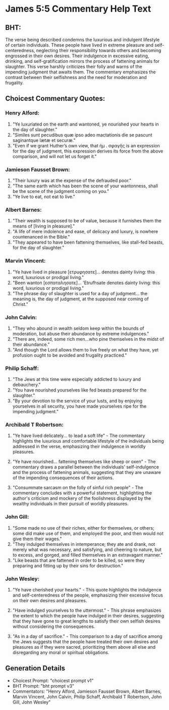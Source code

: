 # James 5:5 Commentary Help Text

## BHT:
The verse being described condemns the luxurious and indulgent lifestyle of certain individuals. These people have lived in extreme pleasure and self-centeredness, neglecting their responsibility towards others and becoming engrossed in their own desires. Their indulgence in excessive eating, drinking, and self-gratification mirrors the process of fattening animals for slaughter. This verse harshly criticizes their folly and warns of the impending judgment that awaits them. The commentary emphasizes the contrast between their selfishness and the need for moderation and frugality.

## Choicest Commentary Quotes:
### Henry Alford:
1. "Ye luxuriated on the earth and wantoned, ye nourished your hearts in the day of slaughter." 
2. "Similes sunt pecudibus quæ ipso adeo mactationis die se pascunt saginantque lætæ et securæ." 
3. "Even if we grant Huther’s own view, that ἡμ . σφαγῆς is an expression for the day of judgment, this expression derives its force from the above comparison, and will not let us forget it."

### Jamieson Fausset Brown:
1. "Their luxury was at the expense of the defrauded poor."
2. "The same earth which has been the scene of your wantonness, shall be the scene of the judgment coming on you."
3. "Ye live to eat, not eat to live."

### Albert Barnes:
1. "Their wealth is supposed to be of value, because it furnishes them the means of [living in pleasure]."
2. "A life of mere indolence and ease, of delicacy and luxury, is nowhere countenanced in the Bible."
3. "They appeared to have been fattening themselves, like stall-fed beasts, for the day of slaughter."

### Marvin Vincent:
1. "Ye have lived in pleasure [ετρυφησατε]... denotes dainty living: this word, luxurious or prodigal living." 
2. "Been wanton [εσπαταλησατε]... 'Etrufhsate denotes dainty living: this word, luxurious or prodigal living."
3. "The phrase day of slaughter is used for a day of judgment... the meaning is, the day of judgment, at the supposed near coming of Christ."

### John Calvin:
1. "They who abound in wealth seldom keep within the bounds of moderation, but abuse their abundance by extreme indulgences."
2. "There are, indeed, some rich men...who pine themselves in the midst of their abundance."
3. "And though the Lord allows them to live freely on what they have, yet profusion ought to be avoided and frugality practiced."

### Philip Schaff:
1. "The Jews at this time were especially addicted to luxury and debauchery."
2. "You have nourished yourselves like fed beasts prepared for the slaughter."
3. "By your devotion to the service of your lusts, and by enjoying yourselves in all security, you have made yourselves ripe for the impending judgment."

### Archibald T Robertson:
1. "Ye have lived delicately... to lead a soft life" - The commentary highlights the luxurious and comfortable lifestyle of the individuals being addressed in the verse, emphasizing their indulgence in worldly pleasures.

2. "Ye have nourished... fattening themselves like sheep or oxen" - The commentary draws a parallel between the individuals' self-indulgence and the process of fattening animals, suggesting that they are unaware of the impending consequences of their actions.

3. "Consummate sarcasm on the folly of sinful rich people" - The commentary concludes with a powerful statement, highlighting the author's criticism and mockery of the foolishness displayed by the wealthy individuals in their pursuit of worldly pleasures.

### John Gill:
1. "Some made no use of their riches, either for themselves, or others; some did make use of them, and employed the poor, and then would not give them their wages."
2. "They indulged themselves in intemperance; they ate and drank, not merely what was necessary, and satisfying, and cheering to nature, but to excess, and gorged, and filled themselves in an extravagant manner."
3. "Like beasts that are fattened in order to be killed, so were they preparing and fitting up by their sins for destruction."

### John Wesley:
1. "Ye have cherished your hearts." - This quote highlights the indulgence and self-centeredness of the people, emphasizing their excessive focus on their own desires and pleasures.

2. "Have indulged yourselves to the uttermost." - This phrase emphasizes the extent to which the people have indulged in their desires, suggesting that they have gone to great lengths to satisfy their own selfish desires without considering the consequences.

3. "As in a day of sacrifice." - This comparison to a day of sacrifice among the Jews suggests that the people have treated their own desires and pleasures as if they were sacred, prioritizing them above all else and disregarding any moral or spiritual obligations.


## Generation Details
- Choicest Prompt: "choicest prompt v1"
- BHT Prompt: "bht prompt v3"
- Commentators: "Henry Alford, Jamieson Fausset Brown, Albert Barnes, Marvin Vincent, John Calvin, Philip Schaff, Archibald T Robertson, John Gill, John Wesley"
